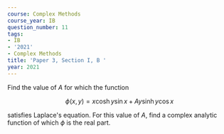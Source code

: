 ```yaml
---
course: Complex Methods
course_year: IB
question_number: 11
tags:
- IB
- '2021'
- Complex Methods
title: 'Paper 3, Section I, B '
year: 2021
---
```




Find the value of $A$ for which the function

$$\phi(x, y)=x \cosh y \sin x+A y \sinh y \cos x$$

satisfies Laplace's equation. For this value of $A$, find a complex analytic function of which $\phi$ is the real part.
